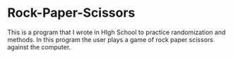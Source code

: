 # Rock-Paper-Scissors
This is a program that I wrote in HIgh School to practice randomization and methods.  In this program the user plays a game of rock paper scissors against the computer.
